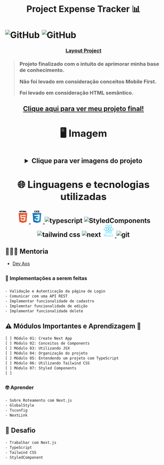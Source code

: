 <h1 align="center">Project Expense Tracker&nbsp📊<h1/>

  <img alt="GitHub" src="https://img.shields.io/github/license/jveiiga/project-expense-tracker?color=purple&label=license&logo=mit">
  <img alt="GitHub" src="https://img.shields.io/badge/jveiiga-project%20expense%20tracker-blueviolet">
 
<h3 align="center"><a target="_blank" href="https://www.youtube.com/watch?v=xgGm9a1GJWs&list=PLeBknJ2kuv1lcWDHQXLisCytQK5AfL1N6">Layout Project</a><h3/> 
  
> Projeto finalizado com o intuito de aprimorar minha base de conhecimento.
>
> Não foi levado em consideração conceitos Mobile First.
>
> Foi levado em consideração HTML semântico.
>

<h2 align="center"><a target="_blank" href="https://project-expense-tracker.vercel.app/" alt="To do list">Clique aqui para ver meu projeto final!<a/><h2/> 


  
## 🖥  Imagem
##
  
  <details>  
  <summary>Clique para ver imagens do projeto</summary>  
  
  ![Captura de Tela 2021-10-06 às 18 19 43](https://user-images.githubusercontent.com/57195630/136290907-84660d85-1a92-434c-983d-c22f16725022.png)
   /dashboard
  ![Captura de Tela 2021-10-06 às 18 21 00](https://user-images.githubusercontent.com/57195630/136290995-9c03a3ca-5bd8-430a-adc8-20c08fd64d13.png)
   /dashboard/add
  ![Captura de Tela 2021-10-06 às 18 39 23](https://user-images.githubusercontent.com/57195630/136291016-5bd60597-0d1d-4591-9077-9971006dc41a.png)  
  
  </details>
  
##
  
## 🌐 Linguagens e tecnologias utilizadas

<a href="https://github.com/jveiiga/project-anima/blob/main/index.html" target="_blank"> <img src="https://raw.githubusercontent.com/devicons/devicon/master/icons/html5/html5-original-wordmark.svg"  alt="html5" width="40" height="40" /> <a/> 
<a href="https://github.com/jveiiga/project-anima/blob/main/style.css" target="_blank"> <img src="https://raw.githubusercontent.com/devicons/devicon/master/icons/css3/css3-original-wordmark.svg" alt="css3" width="40" height="40" /> </a>
<img src="https://appmasters.io/static/typescript-logo-26cc95f255ccb936d154b43614f61602.png" alt="typescript" width="40" height="40"/>
<img src="https://miro.medium.com/max/318/1*p1TndLk3UsGPBsM7qHPZIw.png" alt="StyledComponents" width="50" height="40"/>
<img src="https://d6f6d0kpz0gyr.cloudfront.net/uploads/images/_1200x630_crop_center-center_82_none/tailwind-thumb.jpg?mtime=1609771799" alt="tailwind css" width="70" height="40"/>
<img src="https://decodenatura.com/static/fb8aa1bb70c9925ce1ae22dc2711b343/nextjs-logo.png" alt="next" width="40" height="40" max-width="100%">
<a href="" target="_blank"> <img src="https://raw.githubusercontent.com/devicons/devicon/master/icons/react/react-original-wordmark.svg" alt="react" width="40" height="40" /> </a>
<img src="https://www.vectorlogo.zone/logos/git-scm/git-scm-icon.svg" alt="git" width="40" height="40"/> 

## 👨🏻‍🏫 Mentoria

- <a href="https://github.com/fischerafael">Dev Aos<a/>
  
## <h3>🚧 Implementações a serem feitas<h3>
   
    - Validação e Autenticação da página de Login
    - Comunicar com uma API REST
    - Implementar funcionalidade de cadastro 
    - Implemntar funcionalidade de edição 
    - Implementar funcionalidade delete

## ⚠️ Módulos Importantes e Aprendizagem 🌱 
    [ ] Módulo 01: Create Next App 
    [ ] Módulo 02: Conceitos de Components
    [ ] Módulo 03: Utilizando JSX
    [ ] Módulo 04: Organização do projeto
    [ ] Módulo 05: Entendendo um projeto com TypeScript 
    [ ] Módulo 06: Utilizando Tailwind CSS 
    [ ] Módulo 07: Styled Components
    [ ]
 ## 
 ## <h3>🤓 Aprender<h3/>
 
    - Sobre Roteamento com Next.js
    - GlobalStyle
    - Tsconfig
    - NextLink
    
 ## 🧐 Desafio
    - Trabalhar com Next.js
    - TypeScript
    - Tailwind CSS
    - StyledComponent 

